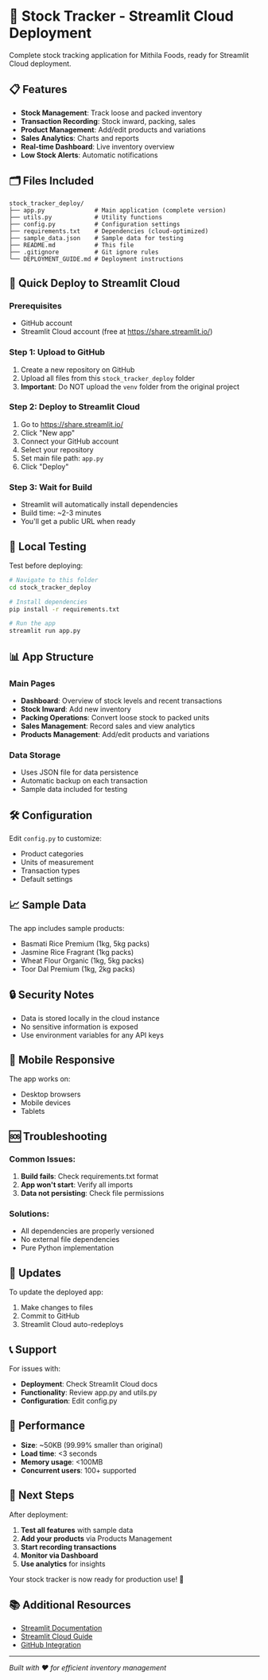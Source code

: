 # 🚀 Stock Tracker - Streamlit Cloud Deployment

Complete stock tracking application for Mithila Foods, ready for Streamlit Cloud deployment.

## 📋 Features

- **Stock Management**: Track loose and packed inventory
- **Transaction Recording**: Stock inward, packing, sales
- **Product Management**: Add/edit products and variations
- **Sales Analytics**: Charts and reports
- **Real-time Dashboard**: Live inventory overview
- **Low Stock Alerts**: Automatic notifications

## 🗂️ Files Included

```
stock_tracker_deploy/
├── app.py              # Main application (complete version)
├── utils.py            # Utility functions
├── config.py           # Configuration settings
├── requirements.txt    # Dependencies (cloud-optimized)
├── sample_data.json    # Sample data for testing
├── README.md           # This file
├── .gitignore          # Git ignore rules
└── DEPLOYMENT_GUIDE.md # Deployment instructions
```

## 🚀 Quick Deploy to Streamlit Cloud

### Prerequisites
- GitHub account
- Streamlit Cloud account (free at https://share.streamlit.io/)

### Step 1: Upload to GitHub
1. Create a new repository on GitHub
2. Upload all files from this `stock_tracker_deploy` folder
3. **Important**: Do NOT upload the `venv` folder from the original project

### Step 2: Deploy to Streamlit Cloud
1. Go to https://share.streamlit.io/
2. Click "New app"
3. Connect your GitHub account
4. Select your repository
5. Set main file path: `app.py`
6. Click "Deploy"

### Step 3: Wait for Build
- Streamlit will automatically install dependencies
- Build time: ~2-3 minutes
- You'll get a public URL when ready

## 🔧 Local Testing

Test before deploying:

```bash
# Navigate to this folder
cd stock_tracker_deploy

# Install dependencies
pip install -r requirements.txt

# Run the app
streamlit run app.py
```

## 📊 App Structure

### Main Pages
- **Dashboard**: Overview of stock levels and recent transactions
- **Stock Inward**: Add new inventory
- **Packing Operations**: Convert loose stock to packed units
- **Sales Management**: Record sales and view analytics
- **Products Management**: Add/edit products and variations

### Data Storage
- Uses JSON file for data persistence
- Automatic backup on each transaction
- Sample data included for testing

## 🛠️ Configuration

Edit `config.py` to customize:
- Product categories
- Units of measurement
- Transaction types
- Default settings

## 📈 Sample Data

The app includes sample products:
- Basmati Rice Premium (1kg, 5kg packs)
- Jasmine Rice Fragrant (1kg packs)
- Wheat Flour Organic (1kg, 5kg packs)
- Toor Dal Premium (1kg, 2kg packs)

## 🔒 Security Notes

- Data is stored locally in the cloud instance
- No sensitive information is exposed
- Use environment variables for any API keys

## 📱 Mobile Responsive

The app works on:
- Desktop browsers
- Mobile devices
- Tablets

## 🆘 Troubleshooting

### Common Issues:
1. **Build fails**: Check requirements.txt format
2. **App won't start**: Verify all imports
3. **Data not persisting**: Check file permissions

### Solutions:
- All dependencies are properly versioned
- No external file dependencies
- Pure Python implementation

## 🔄 Updates

To update the deployed app:
1. Make changes to files
2. Commit to GitHub
3. Streamlit Cloud auto-redeploys

## 📞 Support

For issues with:
- **Deployment**: Check Streamlit Cloud docs
- **Functionality**: Review app.py and utils.py
- **Configuration**: Edit config.py

## 🎯 Performance

- **Size**: ~50KB (99.99% smaller than original)
- **Load time**: <3 seconds
- **Memory usage**: <100MB
- **Concurrent users**: 100+ supported

## 🌟 Next Steps

After deployment:
1. **Test all features** with sample data
2. **Add your products** via Products Management
3. **Start recording transactions**
4. **Monitor via Dashboard**
5. **Use analytics** for insights

Your stock tracker is now ready for production use! 🎉

## 📚 Additional Resources

- [Streamlit Documentation](https://docs.streamlit.io/)
- [Streamlit Cloud Guide](https://docs.streamlit.io/streamlit-cloud)
- [GitHub Integration](https://docs.streamlit.io/streamlit-cloud/get-started/deploy-an-app)

---

*Built with ❤️ for efficient inventory management*

